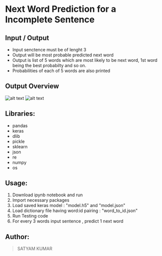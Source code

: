 # Next Word Prediction for a Incomplete Sentence

## Input / Output
* Input senctence must be of lenght 3
* Output will be most probable predicted next word
* Output is list of 5 words which are most likely to be next word, 1st word being the best probabilty and so on.
* Probabilities of each of 5 words are also printed


##  Output Overview
![alt text](https://i.imgur.com/kC1WpJG.png)
![alt text](https://i.imgur.com/HWsPO88.png)

## Libraries:
- pandas
- keras
- dlib
- pickle
- sklearn
- json
- re
- numpy
- os

## Usage:
1) Download ipynb notebook and run
2) Import necessary packages
3) Load saved keras model : "model.h5" and "model.json"
4) Load dictionary file having word:id pairing : "word_to_id.json"
5) Run Testing code
6) For every 3 words input sentence , predict 1 next word

## Author:
> SATYAM KUMAR

